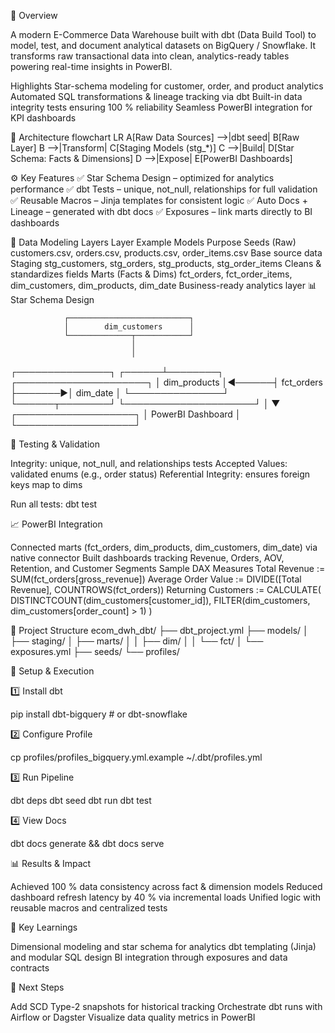 🧠 Overview

A modern E-Commerce Data Warehouse built with dbt (Data Build Tool) to model, test, and document analytical datasets on BigQuery / Snowflake.
It transforms raw transactional data into clean, analytics-ready tables powering real-time insights in PowerBI.

Highlights
Star-schema modeling for customer, order, and product analytics
Automated SQL transformations & lineage tracking via dbt
Built-in data integrity tests ensuring 100 % reliability
Seamless PowerBI integration for KPI dashboards

🧩 Architecture
flowchart LR
A[Raw Data Sources] -->|dbt seed| B[Raw Layer]
B -->|Transform| C[Staging Models (stg_*)]
C -->|Build| D[Star Schema: Facts & Dimensions]
D -->|Expose| E[PowerBI Dashboards]

⚙️ Key Features
✅ Star Schema Design – optimized for analytics performance
✅ dbt Tests – unique, not_null, relationships for full validation
✅ Reusable Macros – Jinja templates for consistent logic
✅ Auto Docs + Lineage – generated with dbt docs
✅ Exposures – link marts directly to BI dashboards

🧱 Data Modeling Layers
Layer	Example Models	Purpose
Seeds (Raw)	customers.csv, orders.csv, products.csv, order_items.csv	Base source data
Staging	stg_customers, stg_orders, stg_products, stg_order_items	Cleans & standardizes fields
Marts (Facts & Dims)	fct_orders, fct_order_items, dim_customers, dim_products, dim_date	Business-ready analytics layer
📊 Star Schema Design



                ┌───────────────────────────┐
                │        dim_customers      │
                └──────────────┬────────────┘
                               │
                               │
┌───────────────┐       ┌──────┴────────┐        ┌─────────────────────┐
│ dim_products  │◄──────┤   fct_orders  ├───────►│      dim_date       │
└───────────────┘       └──────┬────────┘        └─────────────────────┘
                               │
                               ▼
                       ┌───────────────────┐
                       │ PowerBI Dashboard │
                       └───────────────────┘


🧪 Testing & Validation

Integrity: unique, not_null, and relationships tests
Accepted Values: validated enums (e.g., order status)
Referential Integrity: ensures foreign keys map to dims

Run all tests:
dbt test

📈 PowerBI Integration

Connected marts (fct_orders, dim_products, dim_customers, dim_date) via native connector
Built dashboards tracking Revenue, Orders, AOV, Retention, and Customer Segments
Sample DAX Measures
Total Revenue := SUM(fct_orders[gross_revenue])
Average Order Value := DIVIDE([Total Revenue], COUNTROWS(fct_orders))
Returning Customers := CALCULATE(
    DISTINCTCOUNT(dim_customers[customer_id]),
    FILTER(dim_customers, dim_customers[order_count] > 1)
)


📂 Project Structure
ecom_dwh_dbt/
├── dbt_project.yml
├── models/
│   ├── staging/
│   ├── marts/
│   │   ├── dim/
│   │   └── fct/
│   └── exposures.yml
├── seeds/
└── profiles/

🚀 Setup & Execution

1️⃣ Install dbt

pip install dbt-bigquery  # or dbt-snowflake


2️⃣ Configure Profile

cp profiles/profiles_bigquery.yml.example ~/.dbt/profiles.yml


3️⃣ Run Pipeline

dbt deps
dbt seed
dbt run
dbt test


4️⃣ View Docs

dbt docs generate && dbt docs serve

📊 Results & Impact

Achieved 100 % data consistency across fact & dimension models
Reduced dashboard refresh latency by 40 % via incremental loads
Unified logic with reusable macros and centralized tests

🧠 Key Learnings

Dimensional modeling and star schema for analytics
dbt templating (Jinja) and modular SQL design
BI integration through exposures and data contracts

🏁 Next Steps

Add SCD Type-2 snapshots for historical tracking
Orchestrate dbt runs with Airflow or Dagster
Visualize data quality metrics in PowerBI
